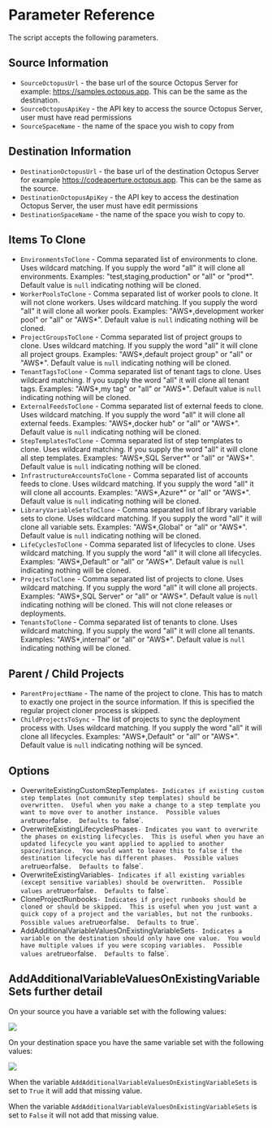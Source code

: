 # Parameter Reference

The script accepts the following parameters.

## Source Information
- `SourceOctopusUrl` - the base url of the source Octopus Server for example: https://samples.octopus.app.  This can be the same as the destination.
- `SourceOctopusApiKey` - the API key to access the source Octopus Server, user must have read permissions
- `SourceSpaceName` - the name of the space you wish to copy from

## Destination Information
- `DestinationOctopusUrl` - the base url of the destination Octopus Server for example https://codeaperture.octopus.app.  This can be the same as the source.
- `DestinationOctopusApiKey` - the API key to access the destination Octopus Server, the user must have edit permissions
- `DestinationSpaceName` - the name of the space you wish to copy to.

## Items To Clone
- `EnvironmentsToClone` - Comma separated list of environments to clone.  Uses wildcard matching.  If you supply the word "all" it will clone all environments.  Examples: "test,staging,production" or "all" or "prod*".  Default value is `null` indicating nothing will be cloned.
- `WorkerPoolsToClone` - Comma separated list of worker pools to clone.  It will not clone workers.  Uses wildcard matching.  If you supply the word "all" it will clone all worker pools.  Examples: "AWS*,development worker pool" or "all" or "AWS*".  Default value is `null` indicating nothing will be cloned.
- `ProjectGroupsToClone` - Comma separated list of project groups to clone.  Uses wildcard matching.  If you supply the word "all" it will clone all project groups.  Examples: "AWS*,default project group" or "all" or "AWS*".  Default value is `null` indicating nothing will be cloned.
- `TenantTagsToClone` - Comma separated list of tenant tags to clone.  Uses wildcard matching.  If you supply the word "all" it will clone all tenant tags.  Examples: "AWS*,my tag" or "all" or "AWS*".  Default value is `null` indicating nothing will be cloned.
- `ExternalFeedsToClone` - Comma separated list of external feeds to clone.  Uses wildcard matching.  If you supply the word "all" it will clone all external feeds.  Examples: "AWS*,docker hub" or "all" or "AWS*".  Default value is `null` indicating nothing will be cloned.
- `StepTemplatesToClone` - Comma separated list of step templates to clone.  Uses wildcard matching.  If you supply the word "all" it will clone all step templates.  Examples: "AWS*,SQL Server*" or "all" or "AWS*".  Default value is `null` indicating nothing will be cloned.
- `InfrastructureAccountsToClone` - Comma separated list of accounts feeds to clone.  Uses wildcard matching.  If you supply the word "all" it will clone all accounts.  Examples: "AWS*,Azure*" or "all" or "AWS*".  Default value is `null` indicating nothing will be cloned.
- `LibraryVariableSetsToClone` - Comma separated list of library variable sets to clone.  Uses wildcard matching.  If you supply the word "all" it will clone all variable sets.  Examples: "AWS*,Global" or "all" or "AWS*".  Default value is `null` indicating nothing will be cloned.
- `LifeCyclesToClone` - Comma separated list of lifecycles to clone.  Uses wildcard matching.  If you supply the word "all" it will clone all lifecycles.  Examples: "AWS*,Default" or "all" or "AWS*".  Default value is `null` indicating nothing will be cloned.
- `ProjectsToClone` - Comma separated list of projects to clone.  Uses wildcard matching.  If you supply the word "all" it will clone all projects.  Examples: "AWS*,SQL Server" or "all" or "AWS*".  Default value is `null` indicating nothing will be cloned.  This will not clone releases or deployments.
- `TenantsToClone` - Comma separated list of tenants to clone.  Uses wildcard matching.  If you supply the word "all" it will clone all tenants.  Examples: "AWS*,internal" or "all" or "AWS*".  Default value is `null` indicating nothing will be cloned.

## Parent / Child Projects
- `ParentProjectName` - The name of the project to clone.  This has to match to exactly one project in the source information.  If this is specified the regular project cloner process is skipped.
- `ChildProjectsToSync` - The list of projects to sync the deployment process with.   Uses wildcard matching.  If you supply the word "all" it will clone all lifecycles.  Examples: "AWS*,Default" or "all" or "AWS*".  Default value is `null` indicating nothing will be synced.

## Options
- OverwriteExistingCustomStepTemplates` - Indicates if existing custom step templates (not community step templates) should be overwritten.  Useful when you make a change to a step template you want to move over to another instance.  Possible values are `true` or `false`.  Defaults to `false`.
- OverwriteExistingLifecyclesPhases` - Indicates you want to overwrite the phases on existing lifecycles.  This is useful when you have an updated lifecycle you want applied to applied to another space/instance.  You would want to leave this to false if the destination lifecycle has different phases.  Possible values are `true` or `false`.  Defaults to `false`.
- OverwriteExistingVariables` - Indicates if all existing variables (except sensitive variables) should be overwritten.  Possible values are `true` or `false`.  Defaults to `false`.
- CloneProjectRunbooks` - Indicates if project runbooks should be cloned or should be skipped.  This is useful when you just want a quick copy of a project and the variables, but not the runbooks.  Possible values are `true` or `false`.  Defaults to `true`.
- AddAdditionalVariableValuesOnExistingVariableSets` - Indicates a variable on the destination should only have one value.  You would have multiple values if you were scoping variables.  Possible values are `true` or `false`.  Defaults to `false`.

## AddAdditionalVariableValuesOnExistingVariableSets further detail

On your source you have a variable set with the following values:

![](../img/source-space-more-values.png)

On your destination space you have the same variable set with the following values:

![](../img/destination-less-values.png)

When the variable `AddAdditionalVariableValuesOnExistingVariableSets` is set to `True` it will add that missing value.

When the variable `AddAdditionalVariableValuesOnExistingVariableSets` is set to `False` it will not add that missing value.